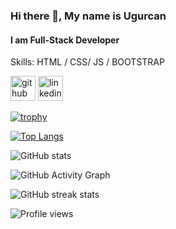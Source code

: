 ### Hi there 👋, My name is Ugurcan
#### I am Full-Stack Developer


Skills: HTML / CSS/ JS / BOOTSTRAP



[<img src='https://cdn.jsdelivr.net/npm/simple-icons@3.0.1/icons/github.svg' alt='github' height='40'>](https://github.com/UgurcanSARICI)  [<img src='https://cdn.jsdelivr.net/npm/simple-icons@3.0.1/icons/linkedin.svg' alt='linkedin' height='40'>](https://www.linkedin.com/in/ugurcansarici/)  

[![trophy](https://github-profile-trophy.vercel.app/?username=UgurcanSARICI)](https://github.com/ryo-ma/github-profile-trophy)

[![Top Langs](https://github-readme-stats.vercel.app/api/top-langs/?username=UgurcanSARICI)](https://github.com/anuraghazra/github-readme-stats)

![GitHub stats](https://github-readme-stats.vercel.app/api?username=UgurcanSARICI&show_icons=true&count_private=true)  

![GitHub Activity Graph](https://activity-graph.herokuapp.com/graph?username=UgurcanSARICI)  

![GitHub streak stats](https://github-readme-streak-stats.herokuapp.com/?user=UgurcanSARICI)  

![Profile views](https://gpvc.arturio.dev/UgurcanSARICI)  
